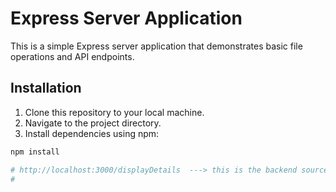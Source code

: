 # Express Server Application

This is a simple Express server application that demonstrates basic file operations and API endpoints.

## Installation

1. Clone this repository to your local machine.
2. Navigate to the project directory.
3. Install dependencies using npm:

```bash
npm install

# http://localhost:3000/displayDetails  ---> this is the backend source code run in browser
#